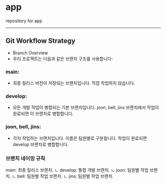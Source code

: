 # app
repository for app

---
## Git Workflow Strategy
+ Branch Overview
+ 우리 프로젝트는 다음과 같은 브랜치 구조를 사용합니다:


### main:
+ 최종 릴리스 버전이 저장되는 브랜치입니다. 직접 작업하지 않습니다.


### develop:
+ 모든 개발 작업이 병합되는 기본 브랜치입니다. joon, bell, jins 브랜치에서 작업이 완료되면 이 브랜치로 병합합니다.

### joon, bell, jins:
+ 각자 작업하는 브랜치입니다. 이름은 팀원별로 구분됩니다. 작업이 완료되면 develop 브랜치로 병합합니다.

### 브랜치 네이밍 규칙
   main: 최종 릴리스 브랜치.
   ㄴ develop: 통합 개발 브랜치.
     ㄴ joon: 팀원별 작업 브랜치.
     ㄴ bell: 팀원별 작업 브랜치.
     ㄴ jins: 팀원별 작업 브랜치.
